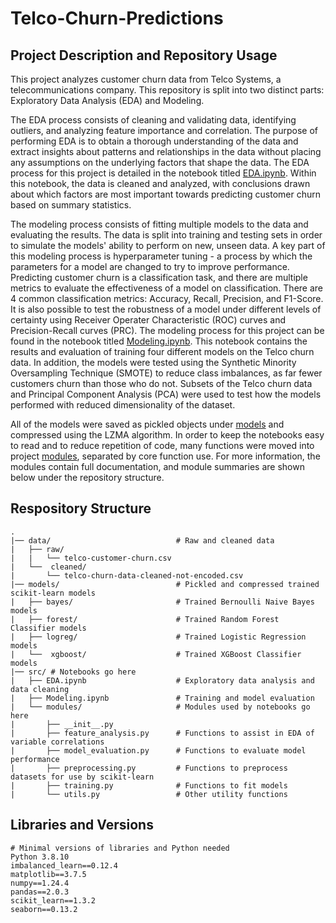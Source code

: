 # Telco-Churn-Predictions

## Project Description and Repository Usage
This project analyzes customer churn data from Telco Systems, a telecommunications company. This repository is split into two distinct parts: Exploratory Data Analysis (EDA) and Modeling.

The EDA process consists of cleaning and validating data, identifying outliers, and analyzing feature importance and correlation. The purpose of performing EDA is to obtain a thorough understanding of the data and extract insights about patterns and relationships in the data without placing any assumptions on the underlying factors that shape the data. The EDA process for this project is detailed in the notebook titled [EDA.ipynb](https://github.com/JoshuaGottlieb/Telco-Churn-Predictions/blob/main/src/EDA.ipynb). Within this notebook, the data is cleaned and analyzed, with conclusions drawn about which factors are most important towards predicting customer churn based on summary statistics.

The modeling process consists of fitting multiple models to the data and evaluating the results. The data is split into training and testing sets in order to simulate the models' ability to perform on new, unseen data. A key part of this modeling process is hyperparameter tuning - a process by which the parameters for a model are changed to try to improve performance. Predicting customer churn is a classification task, and there are multiple metrics to evaluate the effectiveness of a model on classification. There are 4 common classification metrics: Accuracy, Recall, Precision, and F1-Score. It is also possible to test the robustness of a model under different levels of certainty using Receiver Operater Characteristic (ROC) curves and Precision-Recall curves (PRC). The modeling process for this project can be found in the notebook titled [Modeling.ipynb](https://github.com/JoshuaGottlieb/Telco-Churn-Predictions/blob/main/src/Modeling.ipynb). This notebook contains the results and evaluation of training four different models on the Telco churn data. In addition, the models were tested using the Synthetic Minority Oversampling Technique (SMOTE) to reduce class imbalances, as far fewer customers churn than those who do not. Subsets of the Telco churn data and Principal Component Analysis (PCA) were used to test how the models performed with reduced dimensionality of the dataset.

All of the models were saved as pickled objects under [models](https://github.com/JoshuaGottlieb/Telco-Churn-Predictions/tree/main/models) and compressed using the LZMA algorithm. In order to keep the notebooks easy to read and to reduce repetition of code, many functions were moved into project [modules](https://github.com/JoshuaGottlieb/Telco-Churn-Predictions/tree/main/src/modules), separated by core function use. For more information, the modules contain full documentation, and module summaries are shown below under the repository structure.

## Respository Structure
```
.
|── data/                            # Raw and cleaned data
|   ├── raw/
|   |	└── telco-customer-churn.csv
|   └──  cleaned/
|   	└── telco-churn-data-cleaned-not-encoded.csv
|── models/                          # Pickled and compressed trained scikit-learn models
|   ├── bayes/                       # Trained Bernoulli Naive Bayes models
|   ├── forest/                      # Trained Random Forest Classifier models
|   ├── logreg/                      # Trained Logistic Regression models
|   └──  xgboost/                    # Trained XGBoost Classifier models
|── src/ # Notebooks go here
|   ├── EDA.ipynb                    # Exploratory data analysis and data cleaning
|   ├── Modeling.ipynb               # Training and model evaluation
|   └── modules/                     # Modules used by notebooks go here
|   	├── __init__.py
|   	├── feature_analysis.py      # Functions to assist in EDA of variable correlations
|   	├── model_evaluation.py      # Functions to evaluate model performance
|   	├── preprocessing.py         # Functions to preprocess datasets for use by scikit-learn
|   	├── training.py              # Functions to fit models
|   	└── utils.py                 # Other utility functions
```


## Libraries and Versions
```
# Minimal versions of libraries and Python needed
Python 3.8.10
imbalanced_learn==0.12.4
matplotlib==3.7.5
numpy==1.24.4
pandas==2.0.3
scikit_learn==1.3.2
seaborn==0.13.2
```
